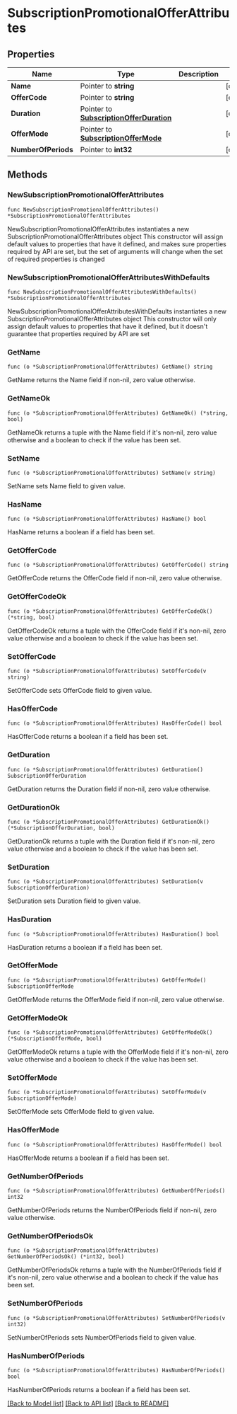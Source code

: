 # SubscriptionPromotionalOfferAttributes

## Properties

Name | Type | Description | Notes
------------ | ------------- | ------------- | -------------
**Name** | Pointer to **string** |  | [optional] 
**OfferCode** | Pointer to **string** |  | [optional] 
**Duration** | Pointer to [**SubscriptionOfferDuration**](SubscriptionOfferDuration.md) |  | [optional] 
**OfferMode** | Pointer to [**SubscriptionOfferMode**](SubscriptionOfferMode.md) |  | [optional] 
**NumberOfPeriods** | Pointer to **int32** |  | [optional] 

## Methods

### NewSubscriptionPromotionalOfferAttributes

`func NewSubscriptionPromotionalOfferAttributes() *SubscriptionPromotionalOfferAttributes`

NewSubscriptionPromotionalOfferAttributes instantiates a new SubscriptionPromotionalOfferAttributes object
This constructor will assign default values to properties that have it defined,
and makes sure properties required by API are set, but the set of arguments
will change when the set of required properties is changed

### NewSubscriptionPromotionalOfferAttributesWithDefaults

`func NewSubscriptionPromotionalOfferAttributesWithDefaults() *SubscriptionPromotionalOfferAttributes`

NewSubscriptionPromotionalOfferAttributesWithDefaults instantiates a new SubscriptionPromotionalOfferAttributes object
This constructor will only assign default values to properties that have it defined,
but it doesn't guarantee that properties required by API are set

### GetName

`func (o *SubscriptionPromotionalOfferAttributes) GetName() string`

GetName returns the Name field if non-nil, zero value otherwise.

### GetNameOk

`func (o *SubscriptionPromotionalOfferAttributes) GetNameOk() (*string, bool)`

GetNameOk returns a tuple with the Name field if it's non-nil, zero value otherwise
and a boolean to check if the value has been set.

### SetName

`func (o *SubscriptionPromotionalOfferAttributes) SetName(v string)`

SetName sets Name field to given value.

### HasName

`func (o *SubscriptionPromotionalOfferAttributes) HasName() bool`

HasName returns a boolean if a field has been set.

### GetOfferCode

`func (o *SubscriptionPromotionalOfferAttributes) GetOfferCode() string`

GetOfferCode returns the OfferCode field if non-nil, zero value otherwise.

### GetOfferCodeOk

`func (o *SubscriptionPromotionalOfferAttributes) GetOfferCodeOk() (*string, bool)`

GetOfferCodeOk returns a tuple with the OfferCode field if it's non-nil, zero value otherwise
and a boolean to check if the value has been set.

### SetOfferCode

`func (o *SubscriptionPromotionalOfferAttributes) SetOfferCode(v string)`

SetOfferCode sets OfferCode field to given value.

### HasOfferCode

`func (o *SubscriptionPromotionalOfferAttributes) HasOfferCode() bool`

HasOfferCode returns a boolean if a field has been set.

### GetDuration

`func (o *SubscriptionPromotionalOfferAttributes) GetDuration() SubscriptionOfferDuration`

GetDuration returns the Duration field if non-nil, zero value otherwise.

### GetDurationOk

`func (o *SubscriptionPromotionalOfferAttributes) GetDurationOk() (*SubscriptionOfferDuration, bool)`

GetDurationOk returns a tuple with the Duration field if it's non-nil, zero value otherwise
and a boolean to check if the value has been set.

### SetDuration

`func (o *SubscriptionPromotionalOfferAttributes) SetDuration(v SubscriptionOfferDuration)`

SetDuration sets Duration field to given value.

### HasDuration

`func (o *SubscriptionPromotionalOfferAttributes) HasDuration() bool`

HasDuration returns a boolean if a field has been set.

### GetOfferMode

`func (o *SubscriptionPromotionalOfferAttributes) GetOfferMode() SubscriptionOfferMode`

GetOfferMode returns the OfferMode field if non-nil, zero value otherwise.

### GetOfferModeOk

`func (o *SubscriptionPromotionalOfferAttributes) GetOfferModeOk() (*SubscriptionOfferMode, bool)`

GetOfferModeOk returns a tuple with the OfferMode field if it's non-nil, zero value otherwise
and a boolean to check if the value has been set.

### SetOfferMode

`func (o *SubscriptionPromotionalOfferAttributes) SetOfferMode(v SubscriptionOfferMode)`

SetOfferMode sets OfferMode field to given value.

### HasOfferMode

`func (o *SubscriptionPromotionalOfferAttributes) HasOfferMode() bool`

HasOfferMode returns a boolean if a field has been set.

### GetNumberOfPeriods

`func (o *SubscriptionPromotionalOfferAttributes) GetNumberOfPeriods() int32`

GetNumberOfPeriods returns the NumberOfPeriods field if non-nil, zero value otherwise.

### GetNumberOfPeriodsOk

`func (o *SubscriptionPromotionalOfferAttributes) GetNumberOfPeriodsOk() (*int32, bool)`

GetNumberOfPeriodsOk returns a tuple with the NumberOfPeriods field if it's non-nil, zero value otherwise
and a boolean to check if the value has been set.

### SetNumberOfPeriods

`func (o *SubscriptionPromotionalOfferAttributes) SetNumberOfPeriods(v int32)`

SetNumberOfPeriods sets NumberOfPeriods field to given value.

### HasNumberOfPeriods

`func (o *SubscriptionPromotionalOfferAttributes) HasNumberOfPeriods() bool`

HasNumberOfPeriods returns a boolean if a field has been set.


[[Back to Model list]](../README.md#documentation-for-models) [[Back to API list]](../README.md#documentation-for-api-endpoints) [[Back to README]](../README.md)


